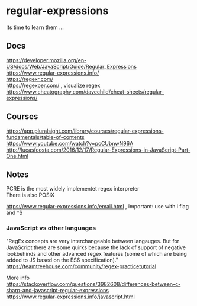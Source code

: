 # regular-expressions
Its time to learn them ...

## Docs

https://developer.mozilla.org/en-US/docs/Web/JavaScript/Guide/Regular_Expressions  
https://www.regular-expressions.info/  
https://regexr.com/  
https://regexper.com/ , visualize regex  
https://www.cheatography.com/davechild/cheat-sheets/regular-expressions/

## Courses

https://app.pluralsight.com/library/courses/regular-expressions-fundamentals/table-of-contents  
https://www.youtube.com/watch?v=pcCUbnwN96A  
http://lucasfcosta.com/2016/12/17/Regular-Expressions-in-JavaScript-Part-One.html  

## Notes

PCRE is the most widely implementet regex interpreter  
There is also POSIX

https://www.regular-expressions.info/email.html , important: use with i flag and ^$

### JavaScript vs other languages

"RegEx concepts are very interchangeable between langauges. But for JavaScript there are some quirks because the lack of support of negative lookbehinds and other advanced regex features (some of which are being added to JS based on the ES6 specification)."  
https://teamtreehouse.com/community/regex-practicetutorial

More info  
https://stackoverflow.com/questions/3982608/differences-between-c-sharp-and-javascript-regular-expressions  
https://www.regular-expressions.info/javascript.html
